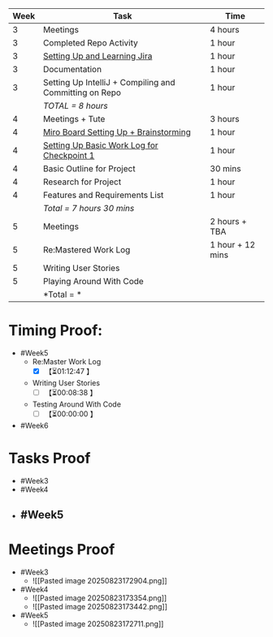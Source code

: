 | **Week** | **Task**                                                                                                                                                          | **Time**         |
| -------- | ----------------------------------------------------------------------------------------------------------------------------------------------------------------- | ---------------- |
| 3        | Meetings                                                                                                                                                          | 4 hours          |
| 3        | Completed Repo Activity                                                                                                                                           | 1 hour           |
| 3        | [Setting Up and Learning Jira](https://softwarecab302.atlassian.net/jira/software/projects/SCRUM/summary)                                                         | 1 hour           |
| 3        | Documentation                                                                                                                                                     | 1 hour           |
| 3        | Setting Up IntelliJ + Compiling and Committing on Repo                                                                                                            | 1 hour           |
|          | *TOTAL = 8 hours*                                                                                                                                                 |                  |
| 4        | Meetings + Tute                                                                                                                                                   | 3 hours          |
| 4        | [Miro Board Setting Up + Brainstorming](https://miro.com/app/board/uXjVJTioquY=/)                                                                                 | 1 hour           |
| 4        | [Setting Up Basic Work Log for Checkpoint 1](https://docs.google.com/document/d/1L9IiitUAt8Bo-wTfecQ8EK1HEUp3s1QUE8nfyZk508M/edit?tab=t.0#heading=h.scivdxegvvoe) | 1 hour           |
| 4        | Basic Outline for Project                                                                                                                                         | 30 mins          |
| 4        | Research for Project                                                                                                                                              | 1 hour           |
| 4        | Features and Requirements List                                                                                                                                    | 1 hour           |
|          | *Total = 7 hours 30 mins*                                                                                                                                         |                  |
| 5        | Meetings                                                                                                                                                          | 2 hours + TBA    |
| 5        | Re:Mastered Work Log                                                                                                                                              | 1 hour + 12 mins |
| 5        | Writing User Stories                                                                                                                                              |                  |
| 5        | Playing Around With Code                                                                                                                                          |                  |
|          | *Total = *                                                                                                                                                        |                  |

# Timing Proof:
- #Week5
	- Re:Master Work Log
		- [x] <span class="timer-p" id="uUFXEfh" data-dur="4367" data-ts="1755934931">【⏳01:12:47 】</span> 
	- Writing User Stories
		- [ ] <span class="timer-r" id="uUGg3C7" data-dur="518" data-ts="1755935460">【⏳00:08:38 】</span> 
	- Testing Around With Code
		- [ ] <span class="timer-p" id="uUGgpJT" data-dur="13" data-ts="1755935037">【⏳00:00:00 】</span>
- #Week6
# Tasks Proof
- #Week3 
- #Week4 
- #Week5 
	- 
# Meetings Proof

- #Week3 
	- ![[Pasted image 20250823172904.png]]
- #Week4 
	- ![[Pasted image 20250823173354.png]]
	- ![[Pasted image 20250823173442.png]]
- #Week5
	- ![[Pasted image 20250823172711.png]]
